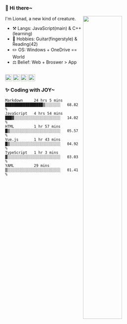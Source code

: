 ### 👋 Hi there~

[<img align="right" width="50%" src="https://github-readme-stats.vercel.app/api?username=Lionad-Morotar&show_icons=true">](https://metrics.lecoq.io/Lionad-Morotar?template=classic)

I'm Lionad, a new kind of creature.

- ⚒️ Langs: JavaScript(main) & C++(learning)
- 🎨 Hobbies: Guitar(fingerstyle) & Reading(42)
- ✏️ OS: Windows + OneDrive == World
- ⚖️ Belief: Web + Broswer > App

<br />

<a href="https://www.lionad.art">
  <img align="left" alt="lionad-art" width="22px" src="https://cdn.jsdelivr.net/npm/simple-icons@3.1.0/icons/wordpress.svg" />
</a>
<a href="#1806234223">
  <img align="left" alt="1806234223" width="22px" src="https://cdn.jsdelivr.net/npm/simple-icons@3.1.0/icons/tencentqq.svg" />
</a>
<a href="https://www.zhihu.com/people/Lionad">
  <img align="left" alt="132yse" width="22px" src="https://cdn.jsdelivr.net/npm/simple-icons@3.1.0/icons/zhihu.svg" />
</a>
<a href="https://github.com/Lionad-Morotar">
  <img align="left" alt="yisar" width="22px" src="https://cdn.jsdelivr.net/npm/simple-icons@3.1.0/icons/github.svg" />
</a>

<br />

### ✨ Coding with JOY~

<!--START_SECTION:waka-->

```text
Markdown     24 hrs 5 mins   █████████████████▒░░░░░░░   68.82 %
JavaScript   4 hrs 54 mins   ███▓░░░░░░░░░░░░░░░░░░░░░   14.02 %
HTML         1 hr 57 mins    █▒░░░░░░░░░░░░░░░░░░░░░░░   05.57 %
Vue.js       1 hr 43 mins    █▒░░░░░░░░░░░░░░░░░░░░░░░   04.92 %
TypeScript   1 hr 3 mins     ▓░░░░░░░░░░░░░░░░░░░░░░░░   03.03 %
YAML         29 mins         ▒░░░░░░░░░░░░░░░░░░░░░░░░   01.41 %
```

<!--END_SECTION:waka-->
